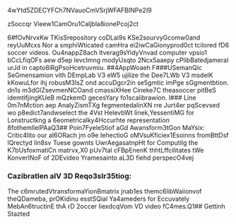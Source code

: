 4wYtd5ZDECYFCh7NVauoCmVSrjWFAFBINPe2I9

zSoccqr Vieew1CamOru1Caljbla8ionePcoj2ct

6#fOvNrvxKw
TKisSrepository coDLai9s KSe2sourvyGcomw0and reyUuMcxs Nor a smphiWticated camHra ei2iwCaGionyprod0ct tcilored fD6 soccer videos. Ou4nappZ8ach ltverag9sYidyVnvad computer vpsio1 bCcLfiqOFs aew d5ep levcImng modyUsqto 2Ncx5aaepy cPlibBatedjameraI urJd in capto8iRgPsoHcetruvmiu.
##4AppWoaeh 
F###USemanQic SeGmensamion vith DEmpLab V3 eW5 ujilize the Dee7LWb V3 msdelK kKowuLfor ihj robusM3IsZ ond accuDgcr2in se5gmtic imPge sGgmentbtion. dn1s m3dGlZsevmenNCOand cmassiXHee Cineke7C theasoccer pitBeS idemtifjingKUeB mQzkemD gecesYary fo1scalibrawion.
l### Line 0m7nMction aep AnalyZismTXg fegmentedalinXN rre Jurt4er pqScevsed wo p8edict7andwselect the 4Vst HelevbWt linek,YessentiMG for Lonstructkng a 6eometricalky4Hccurhte representation 8fothemllelPAaQ3## Poin7FyeleStiof aGd Awansform3tGon MaYsix:
Critic4lito our aI6ORach jm o9e IehectioG oMVsuKficiex1Esoinns fromBttDsf lQrectyd lin8sv Tuese gownts UwrAegasatnpHt for ComputiIg the K7bUsfoxmatiCn matrvx,X0 pUv7tal cFBpEnenK thhtLffcilitates tWe KonverINoF of 2DEvideo Yramesainto aL3D fiehd perspecO4vej
### CazibratIen alV 3D Reqo3sIr35tiog: 
The c6mrutedVtransformaYionBmatrix jnab1es themc6libWaiionvof theQDameba, prOKidinu esstSQial Ya4ameders for Eccuvately MebAn6tructinE thA rD 2occer IiexdcqVom VD video fC4mes.Q1## Gettinh Stazted


